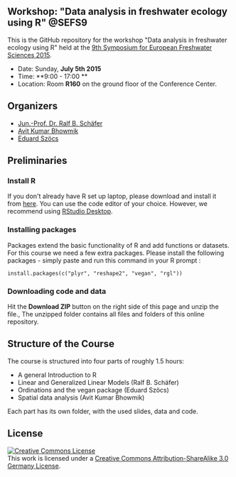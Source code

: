 Workshop: "Data analysis in freshwater ecology using R" @SEFS9
--------------------------------

This is the GitHub repository for the workshop  "Data analysis in freshwater ecology using R" held at the [9th Symposium for European Freshwater Sciences 2015](http://www.sefs9.ch/?page_id=1480).

* Date:   Sunday, **July 5th 2015**
* Time: **9:00  - 17:00 ** 
* Location:  Room **R160** on the ground floor of the Conference Center.



## Organizers

* [Jun.-Prof. Dr. Ralf B. Schäfer](https://www.uni-koblenz-landau.de/en/campus-landau/faculty7/environmental-sciences/landscape-ecology/Staff/ralf-schaefer/ralf-schaefer)
* [Avit Kumar Bhowmik](https://www.uni-koblenz-landau.de/en/campus-landau/faculty7/environmental-sciences/landscape-ecology/Staff/avitbhowmik)
* [Eduard Szöcs](https://www.uni-koblenz-landau.de/en/campus-landau/faculty7/environmental-sciences/landscape-ecology/Staff/eduardszoecs)


## Preliminaries

### Install R

If you don't already have R set up laptop, please download and install it from [here](http://cran.rstudio.com/). 
You can use the code editor of your choice. However, we recommend using [RStudio Desktop](http://www.rstudio.com/products/rstudio/download/).


### Installing packages

Packages extend the basic functionality of R and add functions or datasets.
For this course we need a few extra packages.  Please install the following packages - simply paste and run this command in your R prompt :

```{R}
install.packages(c("plyr", "reshape2", "vegan", "rgl"))
```


### Downloading code and data
Hit  the **Download ZIP** button on the right side of this page and unzip the file.,
The unzipped folder contains all files and folders of this online repository.


## Structure of the Course

The course is structured into four parts of roughly 1.5 hours:

* A general Introduction to R
* Linear and Generalized Linear Models (Ralf B. Schäfer)
* Ordinations and the vegan package (Eduard Szöcs)
* Spatial data analysis (Avit Kumar Bhowmik)

Each part has its own folder, with the used slides, data and code.


## License  
<a rel="license" href="http://creativecommons.org/licenses/by-sa/3.0/de/"><img alt="Creative Commons License" style="border-width:0" src="https://i.creativecommons.org/l/by-sa/3.0/de/88x31.png" /></a><br />This work is licensed under a <a rel="license" href="http://creativecommons.org/licenses/by-sa/3.0/de/">Creative Commons Attribution-ShareAlike 3.0 Germany License</a>.
